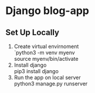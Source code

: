 # Django blog-app
## Set Up Locally
1. Create virtual envirnoment <br>
`python3 -m venv myenv <br>
source myenv/bin/activate <br>
2. Install django <br>
pip3 install django <br>
3. Run the app on local server <br>
python3 manage.py runserver <br>
